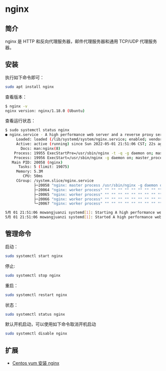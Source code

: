 # nginx

## 简介 

nginx 是 HTTP 和反向代理服务器，邮件代理服务器和通用 TCP/UDP 代理服务器。

## 安装

执行如下命令即可：

```bash
sudo apt install nginx
```

查看版本：

```bash
$ nginx -v
nginx version: nginx/1.18.0 (Ubuntu)
```

查看运行状态：

```bash
$ sudo systemctl status nginx 
● nginx.service - A high performance web server and a reverse proxy server
     Loaded: loaded (/lib/systemd/system/nginx.service; enabled; vendor preset: enabled)
     Active: active (running) since Sun 2022-05-01 21:51:06 CST; 22s ago
       Docs: man:nginx(8)
    Process: 19955 ExecStartPre=/usr/sbin/nginx -t -q -g daemon on; master_process on; (code=exited, status=0/SUCCESS)
    Process: 19956 ExecStart=/usr/sbin/nginx -g daemon on; master_process on; (code=exited, status=0/SUCCESS)
   Main PID: 20058 (nginx)
      Tasks: 5 (limit: 19075)
     Memory: 5.3M
        CPU: 50ms
     CGroup: /system.slice/nginx.service
             ├─20058 "nginx: master process /usr/sbin/nginx -g daemon on; master_process on;"
             ├─20064 "nginx: worker process" "" "" "" "" "" "" "" "" "" "" "" "" "" "" "" "" "" "" "" "" "" "" "" "" "" "" ""
             ├─20065 "nginx: worker process" "" "" "" "" "" "" "" "" "" "" "" "" "" "" "" "" "" "" "" "" "" "" "" "" "" "" ""
             ├─20066 "nginx: worker process" "" "" "" "" "" "" "" "" "" "" "" "" "" "" "" "" "" "" "" "" "" "" "" "" "" "" ""
             └─20067 "nginx: worker process" "" "" "" "" "" "" "" "" "" "" "" "" "" "" "" "" "" "" "" "" "" "" "" "" "" "" ""

5月 01 21:51:06 mowangjuanzi systemd[1]: Starting A high performance web server and a reverse proxy server...
5月 01 21:51:06 mowangjuanzi systemd[1]: Started A high performance web server and a reverse proxy server.
```

## 管理命令

启动：

```bash
sudo systemctl start nginx
```

停止:

```bash
sudo systemctl stop nginx
```

重启：

```bash
sudo systemctl restart nginx
```

状态：

```bash
sudo systemctl status nginx
```

默认开机启动，可以使用如下命令取消开机启动

```bash
sudo systemctl disable nginx
```

## 扩展

- [Centos yum 安装 nginx](https://www.baoguoxiao.com/2017/11/17/yum-install-nginx/)
